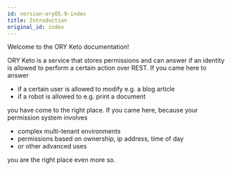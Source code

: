 ```yaml
---
id: version-oryOS.9-index
title: Introduction
original_id: index
---
```


Welcome to the ORY Keto documentation!

ORY Keto is a service that stores permissions and can answer if an identity is
allowed to perform a certain action over REST. If you came here to answer

- if a certain user is allowed to modify e.g. a blog article
- if a robot is allowed to e.g. print a document

you have come to the right place. If you came here, because your permission
system involves

- complex multi-tenant environments
- permissions based on ownership, ip address, time of day
- or other advanced uses

you are the right place even more so.
